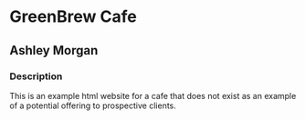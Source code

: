 # GreenBrew Cafe

## Ashley Morgan

### Description

This is an example html website for a cafe that does not exist as an example of a potential offering to prospective clients.
